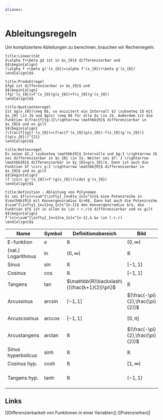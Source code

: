 ```yaml
---
aliases: 
---
```

# Ableitungsregeln 
Um kompliziertere Ableitungen zu berechnen, brauchen wir Rechenregeln:
```ad-abstract
title:Linearität
$\alpha f+\beta g$ ist in $x_{0}$ differenzierbar und
$$\begin{align}
(\alpha f +\beta g)'(x_{0})=\alpha f'(x_{0})+\beta g'(x_{0})
\end{align}$$
```
```ad-abstract
title:Produktregel
$fg$ ist differenzierbar in $x_{0}$ und
$$\begin{align}
(fg)'(x_{0})=f'(x_{0})g(x_{0})+f(x_{0})g'(x_{0})
\end{align}$$
```
```ad-abstract
title:Quotientenregel
Ist $g(x_{0})\neq 0$, so exisitert ein Intervall $J \subseteq I$ mit $x_{0} \in J$ und $g(x) \neq 0$ für alle $x \in J$. Außerdem ist die Funktion $\frac{f}{g:J}\rightarrow \mathbb{R}$ differenzierbar in $x_{0}$ und es gilt
$$\begin{align}
(\frac{f}{g})'(x_{0})=\frac{f'(x_{0})g(x_{0})-f(x_{0})g'(x_{0})}{(g(x_{0}))^{2}}
\end{align}$$
```
```ad-abstract
title:Kettenregel
Es seien $I,J \subseteq \mathbb{R}$ Intervalle und $g:I \rightarrow J$ sei differenzierbar in $x_{0} \in I$. Weiter sei $f: J \rightarrow \mathbb{R}$ differenzierbar in $y_{0}=g(x_{0})$. Dann ist auch die Funktion $f \circ g:I \rightarrow \mathbb{R}$ differenzierbar in $x_{0}$ und es gilt
$$\begin{align}
(f \circ g)'(x_{0})=f'(g(x_{0}))\cdot g'(x_{0})
\end{align}$$
```
```ad-abstract
title:Definition - Ableitung von Polynomen
Es sei $f(x)=\sum^{\infty}_{n=0}a_{n}x^{n}$ eine Potenzreihe in $\mathbb{R}$ mit Konvergenzradius $r>0$. Dann hat auch die Potenzreihe $\sum^{\infty}_{n=1}na_{n}x^{n-1}$ den Konvergenzradius $r$, die Funktion $f$ ist in allen $x \in (-r,r)$ differenzierbar und es gilt
$$\begin{align}
f'(x)=\sum^{\infty}_{n=1}na_{n}x^{n-1},& &x \in (-r,r)
\end{align}$$
```
| Name               | Symbol    | Definitionsbereich                           | Bild                             | Ableitung                     |
| ------------------ | --------- | -------------------------------------------- | -------------------------------- | ----------------------------- |
| E-funktion         | $e$       | $\mathbb{R}$                                 | $(0,\infty)$                     | $e$                           |
| (nat.) Logarithmus | $\ln$     | $(0,\infty)$                                 | $\mathbb{R}$                     | $\frac{1}{x}$                 |
| Sinus              | $\sin$    | $\mathbb{R}$                                 | $[-1,1]$                         | $\cos$                        |
| Cosinus            | $\cos$    | $\mathbb{R}$                                 | $[-1,1]$                         | $-\sin$                       |
| Tangens            | $\tan$    | $\mathbb{R}\backslash\{(\frac{k+1}{2})\pi\}$ | $\mathbb{R}$                     | $\frac{1}{cos^{2}}=1+tan^{2}$ |
| Arcussinus         | $\arcsin$ | $[-1,1]$                                     | $[\frac{-\pi}{2},\frac{\pi}{2}]$ | $\frac{1}{\sqrt{1-x^{2}}}$    |
| Arcuscosinus       | $\arccos$ | $[-1,1]$                                     | $[0,\pi]$                        | $\frac{-1}{\sqrt{1-x^{2}}}$   |
| Arcustangens       | $\arctan$ | $\mathbb{R}$                                 | $(\frac{-\pi}{2},\frac{\pi}{2})$ | $\frac{1}{1+x^{2}}$           |
| Sinus hyperbolicus | $\sinh$   | $\mathbb{R}$                                 | $\mathbb{R}$                     | $\cosh$                       |
| Cosinus hyp.       | $\cosh$   | $\mathbb{R}$                                 | $[1,\infty)$                     | $\sinh$                       |
| Tangens hyp.       | $\tanh$   | $\mathbb{R}$                                 | $(-1,1)$                         | $\frac{1}{\cosh^{2}}=1-\tanh^{2}$                              |
## Links
[[Differenzierbarkeit von Funktionen in einer Variablen]]
[[Potenzreihen]]